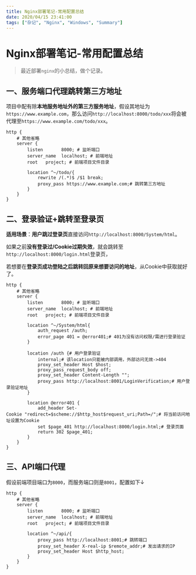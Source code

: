 ```yaml
---
title: Nginx部署笔记-常用配置总结
date: 2020/04/15 23:41:00
tags: ["杂记", "Nginx", "Windows", "Summary"]
---
```


# Nginx部署笔记-常用配置总结
<ClientOnly>
  <display-bar :displayData="$frontmatter"></display-bar>
</ClientOnly>

> 最近部署`nginx`的小总结，做个记录。

## 一、服务端口代理跳转第三方地址

项目中配有除**本地服务地址外的第三方服务地址**，假设其地址为`https://www.example.com`，那么访问`http://localhost:8000/todo/xxx`将会被代理至`https://www.example.com/todo/xxx`。

```nginx
http {
    # 其他省略
    server {
        listen       8000; # 监听端口
        server_name  localhost; # 前端地址
        root   project; # 前端项目文件目录

        location ^~/todo/{
            rewrite /(.*)$ /$1 break;
            proxy_pass https://www.example.com;# 跳转第三方地址
        }
    }
}
```

## 二、登录验证+跳转至登录页

**适用场景**：**用户跳过登录页**直接访问`http://localhost:8000/System/html`。

如果之前**没有登录过/Cookie过期失效**，就会跳转至`http://localhost:8000/login.html`登录页，

若想要在**登录页成功登陆之后跳转回原来想要访问的地址**，从Cookie中获取就好了。

```nginx
http {
    # 其他省略
    server {
        listen       8000; # 监听端口
        server_name  localhost; # 前端地址
        root   project; # 前端项目文件目录

        location ^~/System/html{
            auth_request /auth;
            error_page 401 = @error401;# 401为没有访问权限/需进行登录验证
        }

        location /auth {# 用户登录验证
			internal;# 该location只能被内部调用，外部访问无效->404
            proxy_set_header Host $host;
            proxy_pass_request_body off;
            proxy_set_header Content-Length "";
            proxy_pass http://localhost:8001/LoginVerification;# 用户登录验证地址
		}

        location @error401 {
            add_header Set-Cookie "redirect=$scheme://$http_host$request_uri;Path=/";# 将当前访问地址设置为Cookie
            set $page_401 http://localhost:8000/login.html;# 登录页面
            return 302 $page_401;
        }
    }
}
```

## 三、API端口代理

假设前端项目端口为`8000`，而服务端口则是`8001`，配置如下↓

```nginx
http {
    # 其他省略
    server {
        listen       8000; # 监听端口
        server_name  localhost; # 前端地址
        root   project; # 前端项目文件目录

        location ^~/api/{
            proxy_pass http://localhost:8001;# 跳转端口
            proxy_set_header X-real-ip $remote_addr;# 发出请求的IP
            proxy_set_header Host $http_host;
        }
    }
}
```

